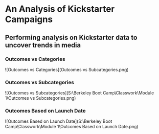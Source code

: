 # An Analysis of Kickstarter Campaigns
Performing analysis on Kickstarter data to uncover trends in media
---

### Outcomes vs Categories
![Outcomes vs Categories](Outcomes vs Subcategories.png)

### Outcomes vs Subcategories
![Outcomes vs Subcategories](S:\Berkeley Boot Camp\Classwork\Module 1\Outcomes vs Subcategories.png)

### Outcomes Based on Launch Date
![Outcomes Based on Launch Date](S:\Berkeley Boot Camp\Classwork\Module 1\Outcomes Based on Launch Date.png)
